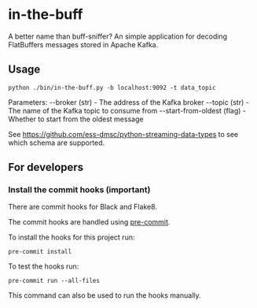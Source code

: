 # in-the-buff
A better name than buff-sniffer?
An simple application for decoding FlatBuffers messages stored in Apache Kafka.

## Usage
```
python ./bin/in-the-buff.py -b localhost:9092 -t data_topic
```

Parameters:
 --broker (str) - The address of the Kafka broker
 --topic (str) - The name of the Kafka topic to consume from
 --start-from-oldest (flag) - Whether to start from the oldest message

See https://github.com/ess-dmsc/python-streaming-data-types to see which schema
are supported.

## For developers

### Install the commit hooks (important)
There are commit hooks for Black and Flake8.

The commit hooks are handled using [pre-commit](https://pre-commit.com).

To install the hooks for this project run:
```
pre-commit install
```

To test the hooks run:
```
pre-commit run --all-files
```
This command can also be used to run the hooks manually.


